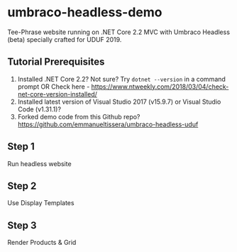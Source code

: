 # umbraco-headless-demo
Tee-Phrase website running on .NET Core 2.2 MVC with Umbraco Headless (beta) specially crafted for UDUF 2019.

## Tutorial Prerequisites
1. Installed .NET Core 2.2? Not sure? Try `dotnet --version` in a command prompt OR Check here - https://www.ntweekly.com/2018/03/04/check-net-core-version-installed/
2. Installed latest version of Visual Studio 2017 (v15.9.7) or Visual Studio Code (v1.31.1)?
3. Forked demo code from this Github repo?
https://github.com/emmanueltissera/umbraco-headless-uduf 

## Step 1
Run headless website

## Step 2
Use Display Templates

## Step 3
Render Products & Grid
